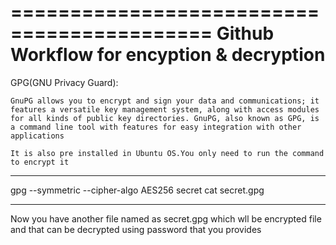 ===========================================
Github Workflow for encyption & decryption
===========================================
GPG(GNU Privacy Guard): 

    GnuPG allows you to encrypt and sign your data and communications; it features a versatile key management system, along with access modules for all kinds of public key directories. GnuPG, also known as GPG, is a command line tool with features for easy integration with other applications

    It is also pre installed in Ubuntu OS.You only need to run the command to encrypt it
***********************
gpg --symmetric --cipher-algo AES256 secret 
cat secret.gpg
***************************
Now you have another file named as secret.gpg which wll be encrypted file and that can be decrypted using password that you provides
